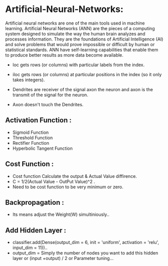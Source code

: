 # Artificial-Neural-Networks:
Artificial neural networks are one of the main tools used in machine learning. Artificial Neural Networks (ANN) are the pieces of a computing system designed to simulate the way the human brain analyzes and processes information. They are the foundations of Artificial Intelligence (AI) and solve problems that would prove impossible or difficult by human or statistical standards. ANN have self-learning capabilities that enable them to produce better results as more data become available.

- loc gets rows (or columns) with particular labels from the index.
- iloc gets rows (or columns) at particular positions in the index (so it only takes integers).

- Dendrites are receiver of the signal axon the neuron and axon is the transmit of the signal for the neuron.
- Axon doesn't touch the Dendrites.

## Activation Function :
- Sigmoid Function 
- Threshold Function 
- Rectifier Function
- Hyperbolic Tangent Function

## Cost Function :
- Cost function Calculate the output & Actual Value diffirence. 
- C = 1/2(Actual Value - OutPut Value)^2 .
- Need to be cost function to be very minimum or zero.

## Backpropagation  :
- Its means adjust the Weight(W) simultiniously..

## Add Hidden Layer  :
- classifier.add(Dense(output_dim = 6, init = 'uniform', activation = 'relu', input_dim = 11))..
- output_dim = Simply the number of nodes you want to add this hidden layer or (input +output) / 2 or Parameter tuning...

